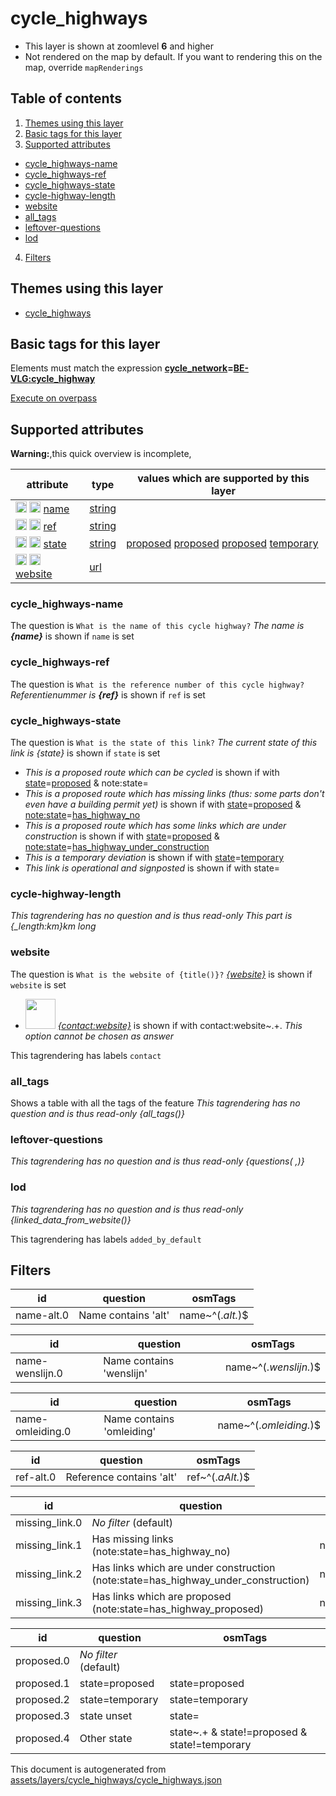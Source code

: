 [//]: # (WARNING: this file is automatically generated. Please find the sources at the bottom and edit those sources)

# cycle_highways











 - This layer is shown at zoomlevel **6** and higher
 - Not rendered on the map by default. If you want to rendering this on the map, override `mapRenderings`



## Table of contents

1. [Themes using this layer](#themes-using-this-layer)
2. [Basic tags for this layer](#basic-tags-for-this-layer)
3. [Supported attributes](#supported-attributes)
  - [cycle_highways-name](#cycle_highways-name)
  - [cycle_highways-ref](#cycle_highways-ref)
  - [cycle_highways-state](#cycle_highways-state)
  - [cycle-highway-length](#cycle-highway-length)
  - [website](#website)
  - [all_tags](#all_tags)
  - [leftover-questions](#leftover-questions)
  - [lod](#lod)
4. [Filters](#filters)

## Themes using this layer



 - [cycle_highways](https://mapcomplete.org/cycle_highways)



## Basic tags for this layer

Elements must match the expression **<a href='https://wiki.openstreetmap.org/wiki/Key:cycle_network' target='_blank'>cycle_network</a>=<a href='https://wiki.openstreetmap.org/wiki/Tag:cycle_network%3DBE-VLG:cycle_highway' target='_blank'>BE-VLG:cycle_highway</a>**

[Execute on overpass](http://overpass-turbo.eu/?Q=%5Bout%3Ajson%5D%5Btimeout%3A90%5D%3B%28%20%20%20%20nwr%5B%22cycle_network%22%3D%22BE-VLG%3Acycle_highway%22%5D%28%7B%7Bbbox%7D%7D%29%3B%0A%29%3Bout%20body%3B%3E%3Bout%20skel%20qt%3B)

## Supported attributes

**Warning:**,this quick overview is incomplete,

| attribute | type | values which are supported by this layer |
-----|-----|----- |
| <a target="_blank" href='https://taginfo.openstreetmap.org/keys/name#values'><img src='https://mapcomplete.org/assets/svg/search.svg' height='18px'></a> <a target="_blank" href='https://taghistory.raifer.tech/?#***/name/'><img src='https://mapcomplete.org/assets/svg/statistics.svg' height='18px'></a> [name](https://wiki.openstreetmap.org/wiki/Key:name) | [string](../SpecialInputElements.md#string) |  |
| <a target="_blank" href='https://taginfo.openstreetmap.org/keys/ref#values'><img src='https://mapcomplete.org/assets/svg/search.svg' height='18px'></a> <a target="_blank" href='https://taghistory.raifer.tech/?#***/ref/'><img src='https://mapcomplete.org/assets/svg/statistics.svg' height='18px'></a> [ref](https://wiki.openstreetmap.org/wiki/Key:ref) | [string](../SpecialInputElements.md#string) |  |
| <a target="_blank" href='https://taginfo.openstreetmap.org/keys/state#values'><img src='https://mapcomplete.org/assets/svg/search.svg' height='18px'></a> <a target="_blank" href='https://taghistory.raifer.tech/?#***/state/'><img src='https://mapcomplete.org/assets/svg/statistics.svg' height='18px'></a> [state](https://wiki.openstreetmap.org/wiki/Key:state) | [string](../SpecialInputElements.md#string) | [proposed](https://wiki.openstreetmap.org/wiki/Tag:state%3Dproposed) [proposed](https://wiki.openstreetmap.org/wiki/Tag:state%3Dproposed) [proposed](https://wiki.openstreetmap.org/wiki/Tag:state%3Dproposed) [temporary](https://wiki.openstreetmap.org/wiki/Tag:state%3Dtemporary) [](https://wiki.openstreetmap.org/wiki/Tag:state%3D) |
| <a target="_blank" href='https://taginfo.openstreetmap.org/keys/website#values'><img src='https://mapcomplete.org/assets/svg/search.svg' height='18px'></a> <a target="_blank" href='https://taghistory.raifer.tech/?#***/website/'><img src='https://mapcomplete.org/assets/svg/statistics.svg' height='18px'></a> [website](https://wiki.openstreetmap.org/wiki/Key:website) | [url](../SpecialInputElements.md#url) |  |




### cycle_highways-name

The question is `What is the name of this cycle highway?`
*The name is <b>{name}</b>* is shown if `name` is set




### cycle_highways-ref

The question is `What is the reference number of this cycle highway?`
*Referentienummer is <b>{ref}</b>* is shown if `ref` is set




### cycle_highways-state

The question is `What is the state of this link?`
*The current state of this link is {state}* is shown if `state` is set


 -  *This is a proposed route which can be cycled* is shown if with <a href='https://wiki.openstreetmap.org/wiki/Key:state' target='_blank'>state</a>=<a href='https://wiki.openstreetmap.org/wiki/Tag:state%3Dproposed' target='_blank'>proposed</a> & note:state=
 -  *This is a proposed route which has missing links (thus: some parts don't even have a building permit yet)* is shown if with <a href='https://wiki.openstreetmap.org/wiki/Key:state' target='_blank'>state</a>=<a href='https://wiki.openstreetmap.org/wiki/Tag:state%3Dproposed' target='_blank'>proposed</a> & <a href='https://wiki.openstreetmap.org/wiki/Key:note:state' target='_blank'>note:state</a>=<a href='https://wiki.openstreetmap.org/wiki/Tag:note:state%3Dhas_highway_no' target='_blank'>has_highway_no</a>
 -  *This is a proposed route which has some links which are under construction* is shown if with <a href='https://wiki.openstreetmap.org/wiki/Key:state' target='_blank'>state</a>=<a href='https://wiki.openstreetmap.org/wiki/Tag:state%3Dproposed' target='_blank'>proposed</a> & <a href='https://wiki.openstreetmap.org/wiki/Key:note:state' target='_blank'>note:state</a>=<a href='https://wiki.openstreetmap.org/wiki/Tag:note:state%3Dhas_highway_under_construction' target='_blank'>has_highway_under_construction</a>
 -  *This is a temporary deviation* is shown if with <a href='https://wiki.openstreetmap.org/wiki/Key:state' target='_blank'>state</a>=<a href='https://wiki.openstreetmap.org/wiki/Tag:state%3Dtemporary' target='_blank'>temporary</a>
 -  *This link is operational and signposted* is shown if with state=





### cycle-highway-length

_This tagrendering has no question and is thus read-only_
*This part is {_length:km}km long*




### website

The question is `What is the website of {title()}?`
*<a href='{website}' rel='nofollow noopener noreferrer' target='_blank'>{website}</a>* is shown if `website` is set


 - <img src='https://raw.githubusercontent.com/pietervdvn/MapComplete/develop/./assets/layers/icons/website.svg' style='width: 3rem; height: 3rem'> *<a href='{contact:website}' rel='nofollow noopener noreferrer' target='_blank'>{contact:website}</a>* is shown if with contact:website~.+. _This option cannot be chosen as answer_



This tagrendering has labels 
`contact`

### all_tags
Shows a table with all the tags of the feature
_This tagrendering has no question and is thus read-only_
*{all_tags()}*




### leftover-questions

_This tagrendering has no question and is thus read-only_
*{questions( ,)}*




### lod

_This tagrendering has no question and is thus read-only_
*{linked_data_from_website()}*


This tagrendering has labels 
`added_by_default`

## Filters



| id | question | osmTags |
-----|-----|----- |
| name-alt.0 | Name contains 'alt' | name~^(.*alt.*)$ |






| id | question | osmTags |
-----|-----|----- |
| name-wenslijn.0 | Name contains 'wenslijn' | name~^(.*wenslijn.*)$ |






| id | question | osmTags |
-----|-----|----- |
| name-omleiding.0 | Name contains 'omleiding' | name~^(.*omleiding.*)$ |






| id | question | osmTags |
-----|-----|----- |
| ref-alt.0 | Reference contains 'alt' | ref~^(.*aAlt.*)$ |






| id | question | osmTags |
-----|-----|----- |
| missing_link.0 | *No filter* (default) |  |
| missing_link.1 | Has missing links (note:state=has_highway_no) | note:state=has_highway_no |
| missing_link.2 | Has links which are under construction (note:state=has_highway_under_construction) | note:state=has_highway_under_construction |
| missing_link.3 | Has links which are proposed (note:state=has_highway_proposed) | note:state=has_highway_proposed |






| id | question | osmTags |
-----|-----|----- |
| proposed.0 | *No filter* (default) |  |
| proposed.1 | state=proposed | state=proposed |
| proposed.2 | state=temporary | state=temporary |
| proposed.3 | state unset | state= |
| proposed.4 | Other state | state~.+ & state!=proposed & state!=temporary |




This document is autogenerated from [assets/layers/cycle_highways/cycle_highways.json](https://github.com/pietervdvn/MapComplete/blob/develop/assets/layers/cycle_highways/cycle_highways.json)
